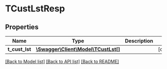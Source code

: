 # TCustLstResp

## Properties
Name | Type | Description | Notes
------------ | ------------- | ------------- | -------------
**t_cust_lst** | [**\Swagger\Client\Model\TCustLst[]**](TCustLst.md) |  | [optional] 

[[Back to Model list]](../README.md#documentation-for-models) [[Back to API list]](../README.md#documentation-for-api-endpoints) [[Back to README]](../README.md)


